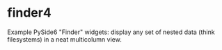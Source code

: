 # finder4
Example PySide6 "Finder" widgets: display any set of nested data (think filesystems) in a neat multicolumn view.
